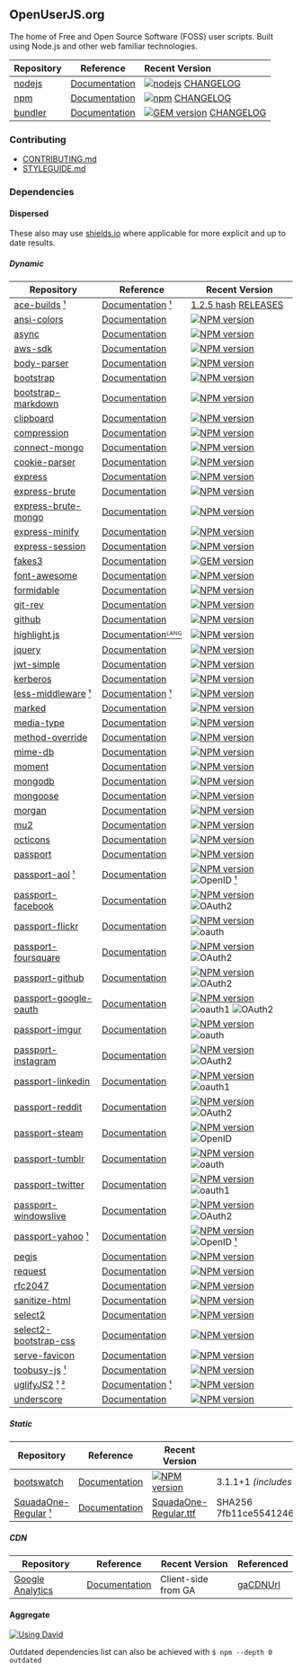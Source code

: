 ## OpenUserJS.org

The home of Free and Open Source Software (FOSS) user scripts. Built using Node.js and other web familiar technologies.

Repository | Reference | Recent Version
:--- | :---: | :---
[nodejs][nodeGHUrl] | [Documentation][nodejsDOCUrl] | [![nodejs][nodeVersionImage]][nodejsDLUrl] [CHANGELOG][nodejsReleasesUrl]
[npm][npmGHUrl] | [Documentation][npmDOCUrl] | [![npm][npmNPMVersionImage]][npmNPMUrl] [CHANGELOG][npmGHReleasesUrl]
[bundler][bundlerGHUrl] | [Documentation][bundlerDOCUrl] | [![GEM version][bundlerGEMVersionImage]][bundlerGEMUrl] [CHANGELOG][bundlerGHReleasesUrl]

### Contributing

* [CONTRIBUTING.md][contributing]
* [STYLEGUIDE.md][styleguide]

### Dependencies

#### Dispersed
These also may use [shields.io][shieldsHomepage] where applicable for more explicit and up to date results.

##### Dynamic
Repository | Reference | Recent Version
--- | --- | ---
[ace-builds][ace-buildsGHUrl] [&#x00b9;][aceGHUrl] | [Documentation][ace-buildsDOCUrl] [&#x00b9;][aceDOCUrl] | [1.2.5 hash][ace-buildsGHHASHUrl] [RELEASES][ace-buildsGHRELEASESUrl]
[ansi-colors][ansi-colorsGHUrl] | [Documentation][ansi-colorsDOCUrl] | [![NPM version][ansi-colorsNPMVersionImage]][ansi-colorsNPMUrl]
[async][asyncGHUrl] | [Documentation][asyncDOCUrl] | [![NPM version][asyncNPMVersionImage]][asyncNPMUrl]
[aws-sdk][aws-sdkGHUrl] | [Documentation][aws-sdkDOCUrl] | [![NPM version][aws-sdkNPMVersionImage]][aws-sdkNPMUrl]
[body-parser][body-parserGHUrl] | [Documentation][body-parserDOCUrl] | [![NPM version][body-parserNPMVersionImage]][body-parserNPMUrl]
[bootstrap][bootstrapGHUrl] | [Documentation][bootstrapDOCUrl] | [![NPM version][bootstrapNPMVersionImage]][bootstrapNPMUrl]
[bootstrap-markdown][bootstrap-markdownGHUrl] | [Documentation][bootstrap-markdownDOCUrl] | [![NPM version][bootstrap-markdownNPMVersionImage]][bootstrap-markdownNPMUrl]
[clipboard][clipboardGHUrl] | [Documentation][clipboardDOCUrl] | [![NPM version][clipboardNPMVersionImage]][clipboardNPMUrl]
[compression][compressionGHUrl] | [Documentation][compressionDOCUrl] | [![NPM version][compressionNPMVersionImage]][compressionNPMUrl]
[connect-mongo][connect-mongoGHUrl] | [Documentation][connect-mongoDOCUrl] | [![NPM version][connect-mongoNPMVersionImage]][connect-mongoNPMUrl]
[cookie-parser][cookie-parserGHUrl] | [Documentation][cookie-parserDOCUrl] | [![NPM version][cookie-parserNPMVersionImage]][cookie-parserNPMUrl]
[express][expressGHUrl] | [Documentation][expressDOCUrl] | [![NPM version][expressNPMVersionImage]][expressNPMUrl]
[express-brute][express-bruteGHUrl] | [Documentation][express-bruteDOCUrl] | [![NPM version][express-bruteNPMVersionImage]][express-bruteNPMUrl]
[express-brute-mongo][express-brute-mongoGHUrl] | [Documentation][express-brute-mongoDOCUrl] | [![NPM version][express-brute-mongoNPMVersionImage]][express-brute-mongoNPMUrl]
[express-minify][express-minifyGHUrl] | [Documentation][express-minifyDOCUrl] | [![NPM version][express-minifyNPMVersionImage]][express-minifyNPMUrl]
[express-session][express-sessionGHUrl] | [Documentation][express-sessionDOCUrl] | [![NPM version][express-sessionNPMVersionImage]][express-sessionNPMUrl]
[fakes3][fakes3GHUrl] | [Documentation][fakes3DOCUrl] | [![GEM version][fakes3GEMVersionImage]][fakes3GEMUrl]
[font-awesome][font-awesomeGHUrl] | [Documentation][font-awesomeDOCUrl] | [![NPM version][font-awesomeNPMVersionImage]][font-awesomeNPMUrl]
[formidable][formidableGHUrl] | [Documentation][formidableDOCUrl] | [![NPM version][formidableNPMVersionImage]][formidableNPMUrl]
[git-rev][git-revGHUrl] | [Documentation][git-revDOCUrl] | [![NPM version][git-revNPMVersionImage]][git-revNPMUrl]
[github][githubGHUrl] | [Documentation][githubDOCUrl] | [![NPM version][githubNPMVersionImage]][githubNPMUrl]
[highlight.js][highlight.jsGHUrl] | [Documentation][highlight.jsDOCUrl][ᴸᴬᴺᴳ][highlight.jsLANGUrl] | [![NPM version][highlight.jsNPMVersionImage]][highlight.jsNPMUrl]
[jquery][jQueryGHUrl] | [Documentation][jQueryDOCUrl] | [![NPM version][jQueryNPMVersionImage]][jQueryNPMUrl]
[jwt-simple][jwt-simpleGHUrl] | [Documentation][jwt-simpleDOCUrl] | [![NPM version][jwt-simpleNPMVersionImage]][jwt-simpleNPMUrl]
[kerberos][kerberosGHUrl] | [Documentation][kerberosDOCUrl] | [![NPM version][kerberosNPMVersionImage]][kerberosNPMUrl]
[less-middleware][less-middlewareGHUrl] [&#x00b9;][lessGHUrl] | [Documentation][less-middlewareDOCUrl] [&#x00b9;][lessDOCUrl] | [![NPM version][less-middlewareNPMVersionImage]][less-middlewareNPMUrl]
[marked][markedGHUrl] | [Documentation][markedDOCUrl] | [![NPM version][markedNPMVersionImage]][markedNPMUrl]
[media-type][media-typeGHUrl] | [Documentation][media-typeDOCUrl] | [![NPM version][media-typeNPMVersionImage]][media-typeNPMUrl]
[method-override][method-overrideGHUrl] | [Documentation][method-overrideDOCUrl] | [![NPM version][method-overrideNPMVersionImage]][method-overrideNPMUrl]
[mime-db][mime-dbGHUrl] | [Documentation][mime-dbDOCUrl] | [![NPM version][mime-dbNPMVersionImage]][mime-dbNPMUrl]
[moment][momentGHUrl] | [Documentation][momentDOCUrl] | [![NPM version][momentNPMVersionImage]][momentNPMUrl]
[mongodb][mongodbGHUrl] | [Documentation][mongodbDOCUrl] | [![NPM version][mongodbNPMVersionImage]][mongodbNPMUrl]
[mongoose][mongooseGHUrl] | [Documentation][mongooseDOCUrl] | [![NPM version][mongooseNPMVersionImage]][mongooseNPMUrl]
[morgan][morganGHUrl] | [Documentation][morganDOCUrl] | [![NPM version][morganNPMVersionImage]][morganNPMUrl]
[mu2][mu2GHUrl] | [Documentation][mu2DOCUrl] | [![NPM version][mu2NPMVersionImage]][mu2NPMUrl]
[octicons][octiconsGHUrl] | [Documentation][octiconsDOCUrl] | [![NPM version][octiconsNPMVersionImage]][octiconsNPMUrl]
[passport][passportGHUrl] | [Documentation][passportDOCUrl] | [![NPM version][passportNPMVersionImage]][passportNPMUrl]
[passport-aol][passport-aolGHUrl] [&#x00b9;][passport-aolGHOpenIDUrl] | [Documentation][passport-aolDOCUrl] | [![NPM version][passport-aolNPMVersionImage]][passport-aolNPMUrl] ![OpenID][openidLogo] [&#x00b9;][passport-openid]
[passport-facebook][passport-facebookGHUrl] | [Documentation][passport-facebookDOCUrl] | [![NPM version][passport-facebookNPMVersionImage]][passport-facebookNPMUrl] ![OAuth2][oauth2Logo]
[passport-flickr][passport-flickrGHUrl] | [Documentation][passport-flickrDOCUrl] | [![NPM version][passport-flickrNPMVersionImage]][passport-flickrNPMUrl] ![oauth][oauthLogo]
[passport-foursquare][passport-foursquareGHUrl] | [Documentation][passport-foursquareDOCUrl] | [![NPM version][passport-foursquareNPMVersionImage]][passport-foursquareNPMUrl] ![OAuth2][oauth2Logo]
[passport-github][passport-githubGHUrl] | [Documentation][passport-githubDOCUrl] | [![NPM version][passport-githubNPMVersionImage]][passport-githubNPMUrl] ![OAuth2][oauth2Logo]
[passport-google-oauth][passport-google-oauthGHUrl] | [Documentation][passport-google-oauthDOCUrl] | [![NPM version][passport-google-oauthNPMVersionImage]][passport-google-oauthNPMUrl] ![oauth1][oauth1Logo] ![OAuth2][oauth2Logo]
[passport-imgur][passport-imgurGHUrl] | [Documentation][passport-imgurDOCUrl] | [![NPM version][passport-imgurNPMVersionImage]][passport-imgurNPMUrl] ![oauth][oauthLogo]
[passport-instagram][passport-instagramGHUrl] | [Documentation][passport-instagramDOCUrl] | [![NPM version][passport-instagramNPMVersionImage]][passport-instagramNPMUrl] ![OAuth2][oauth2Logo]
[passport-linkedin][passport-linkedinGHUrl] | [Documentation][passport-linkedinDOCUrl] | [![NPM version][passport-linkedinNPMVersionImage]][passport-linkedinNPMUrl] ![oauth1][oauth1Logo]
[passport-reddit][passport-redditGHUrl] | [Documentation][passport-redditDOCUrl] | [![NPM version][passport-redditNPMVersionImage]][passport-redditNPMUrl] ![OAuth2][oauth2Logo]
[passport-steam][passport-steamGHUrl] | [Documentation][passport-steamDOCUrl] | [![NPM version][passport-steamNPMVersionImage]][passport-steamNPMUrl] ![OpenID][openidLogo]
[passport-tumblr][passport-tumblrGHUrl] | [Documentation][passport-tumblrDOCUrl] | [![NPM version][passport-tumblrNPMVersionImage]][passport-tumblrNPMUrl] ![oauth][oauthLogo]
[passport-twitter][passport-twitterGHUrl] | [Documentation][passport-twitterDOCUrl] | [![NPM version][passport-twitterNPMVersionImage]][passport-twitterNPMUrl] ![oauth1][oauth1Logo]
[passport-windowslive][passport-windowsliveGHUrl] | [Documentation][passport-windowsliveDOCUrl] | [![NPM version][passport-windowsliveNPMVersionImage]][passport-windowsliveNPMUrl] ![OAuth2][oauth2Logo]
[passport-yahoo][passport-yahooGHUrl] [&#x00b9;][passport-yahooGHOpenIDUrl] | [Documentation][passport-yahooDOCUrl] | [![NPM version][passport-yahooNPMVersionImage]][passport-yahooNPMUrl] ![OpenID][openidLogo] [&#x00b9;][passport-openid]
[pegjs][pegjsGHUrl] | [Documentation][pegjsDOCUrl] | [![NPM version][pegjsNPMVersionImage]][pegjsNPMUrl]
[request][requestGHUrl] | [Documentation][requestDOCUrl] | [![NPM version][requestNPMVersionImage]][requestNPMUrl]
[rfc2047][rfc2047GHUrl] | [Documentation][rfc2047DOCUrl] | [![NPM version][rfc2047NPMVersionImage]][rfc2047NPMUrl]
[sanitize-html][sanitize-htmlGHUrl] | [Documentation][sanitize-htmlDOCUrl] | [![NPM version][sanitize-htmlNPMVersionImage]][sanitize-htmlNPMUrl]
[select2][select2GHUrl] | [Documentation][select2DOCUrl] | [![NPM version][select2NPMVersionImage]][select2NPMUrl]
[select2-bootstrap-css][select2-bootstrap-cssGHUrl] | [Documentation][select2-bootstrap-cssDOCUrl] | [![NPM version][select2-bootstrap-cssNPMVersionImage]][select2-bootstrap-cssNPMUrl]
[serve-favicon][serve-faviconGHUrl] | [Documentation][serve-faviconDOCUrl] | [![NPM version][serve-faviconNPMVersionImage]][serve-faviconNPMUrl]
[toobusy-js][toobusy-jsGHUrl] [&#x00b9;][toobusy-jsGHUrlHarmonyUrl] | [Documentation][toobusy-jsDOCUrl] | [![NPM version][toobusy-jsNPMVersionImage]][toobusy-jsNPMUrl]
[uglifyJS2][uglifyJS2GHUrl] [&#x00b9;][uglifyJS2GHHarmonyUrl] [&#x00b2;][uglifyJS2GHHarmony2Url] | [Documentation][uglifyJS2DOCUrl] [&#x00b9;][uglifyJS2DOC1Url] | [![NPM version][uglifyJS2NPMVersionImage]][uglifyJS2NPMUrl]
[underscore][underscoreGHUrl] | [Documentation][underscoreDOCUrl] | [![NPM version][underscoreNPMVersionImage]][underscoreNPMUrl]


##### Static

Repository | Reference | Recent Version | Stored
--- | --- | ---| ---
[bootswatch][bootswatchGHUrl] | [Documentation][bootswatchDOCUrl] | [![NPM version][bootswatchNPMVersionImage]][bootswatchNPMUrl] | 3.1.1+1 *(includes [normalize.css][normalizeGHUrl] 3.0.0 and some of our CSS)*
[SquadaOne-Regular][squadaOneGHUrl] [&#x00b9;][squadaOneREPOUrl] | [Documentation][squadaOneDOCUrl] | [SquadaOne-Regular.ttf][squadaOneGHUrlRecent] | SHA256 7fb11ce5541246c83ebc3640543c9f53de186964bcbbf184c1a00cb9ec6cc457

##### CDN

Repository | Reference | Recent Version | Referenced
--- | --- | --- | ---
[Google Analytics][gaCFGUrl] | [Documentation][gaDOCUrl] | Client-side from GA | [gaCDNUrl]


#### Aggregate

[![Using David][davidImageViaShields]][davidReport]

Outdated dependencies list can also be achieved with `$ npm --depth 0 outdated`


[nodeGHUrl]: https://github.com/nodejs/node
[nodeGHReleasesUrl]: https://github.com/nodejs/node/releases
[nodeVersionImage]: http://img.shields.io/node/latest-version.svg
[nodejsDLUrl]: http://nodejs.org/download/
[nodejsReleasesUrl]: https://nodejs.org/download/release/
[nodejsDOCUrl]: http://nodejs.org/documentation/

[npmNPMUrl]: https://www.npmjs.com/package/npm
[npmNPMVersionImage]: http://img.shields.io/npm/v/npm.svg
[npmGHReleasesUrl]: https://github.com/npm/npm/releases
[npmGHUrl]: https://github.com/npm/npm/
[npmDOCUrl]: https://github.com/npm/npm/blob/master/README.md

[davidImageViaShields]: http://img.shields.io/david/openuserjs/openuserjs.org.svg?style=flat
[davidReport]: https://david-dm.org/OpenUserJS/OpenUserJS.org

[shieldsHomepage]: http://shields.io/

[ace-buildsGHUrl]: https://github.com/ajaxorg/ace-builds/tree/master/src
[ace-buildsGHHASHUrl]: https://github.com/ajaxorg/ace-builds/tree/21f7fa4
[ace-buildsGHRELEASESUrl]: https://github.com/ajaxorg/ace-builds/releases
[ace-buildsDOCUrl]: https://github.com/ajaxorg/ace-builds/blob/master/README.md
[aceGHUrl]: https://github.com/ajaxorg/ace "ace"
[aceDOCUrl]: http://ace.c9.io/#nav=api "ace"

[ansi-colorsGHUrl]: https://github.com/doowb/ansi-colors
[ansi-colorsDOCUrl]: https://github.com/doowb/ansi-colors/blob/master/README.md
[ansi-colorsNPMUrl]: https://www.npmjs.com/package/ansi-colors
[ansi-colorsNPMVersionImage]: https://img.shields.io/npm/v/ansi-colors.svg?style=flat

[asyncGHUrl]: https://github.com/caolan/async
[asyncDOCUrl]: https://github.com/caolan/async/blob/master/README.md
[asyncNPMUrl]: https://www.npmjs.com/package/async
[asyncNPMVersionImage]: https://img.shields.io/npm/v/async.svg?style=flat

[aws-sdkGHUrl]: https://github.com/aws/aws-sdk-js
[aws-sdkDOCUrl]: https://github.com/aws/aws-sdk-js/blob/master/README.md
[aws-sdkNPMUrl]: https://www.npmjs.com/package/aws-sdk
[aws-sdkNPMVersionImage]: https://img.shields.io/npm/v/aws-sdk.svg?style=flat

[body-parserGHUrl]: https://github.com/expressjs/body-parser
[body-parserDOCUrl]: https://github.com/expressjs/body-parser/blob/master/README.md
[body-parserNPMUrl]: https://www.npmjs.com/package/body-parser
[body-parserNPMVersionImage]: https://img.shields.io/npm/v/body-parser.svg?style=flat

[bootstrapUrl]: http://getbootstrap.com/
[bootstrapGHUrl]: https://github.com/twbs/bootstrap
[bootstrapDOCUrl]: http://getbootstrap.com/components/
[bootstrapNPMUrl]: https://www.npmjs.com/package/bootstrap
[bootstrapNPMVersionImage]: https://img.shields.io/npm/v/bootstrap.svg?style=flat

[bootstrap-markdownGHUrl]: https://github.com/toopay/bootstrap-markdown
[bootstrap-markdownDOCUrl]: http://toopay.github.io/bootstrap-markdown/
[bootstrap-markdownNPMUrl]: https://www.npmjs.com/package/bootstrap-markdown
[bootstrap-markdownNPMVersionImage]: https://img.shields.io/npm/v/bootstrap-markdown.svg?style=flat

[bundlerGHUrl]: https://github.com/bundler/bundler
[bundlerDOCUrl]: http://bundler.io/
[bundlerGEMUrl]: http://rubygems.org/gems/bundler
[bundlerGEMVersionImage]: http://img.shields.io/gem/v/bundler.svg?style=flat
[bundlerGHReleasesUrl]: https://github.com/bundler/bundler/blob/master/CHANGELOG.md

[clipboardGHUrl]: https://github.com/zenorocha/clipboard.js
[clipboardDOCUrl]: https://github.com/zenorocha/clipboard.js/blob/master/readme.md
[clipboardNPMUrl]: https://www.npmjs.com/package/clipboard
[clipboardNPMVersionImage]: https://img.shields.io/npm/v/clipboard.svg?style=flat

[compressionGHUrl]: https://github.com/expressjs/compression
[compressionDOCUrl]: https://github.com/expressjs/compression/blob/master/README.md
[compressionNPMUrl]: https://www.npmjs.com/package/compression
[compressionNPMVersionImage]: https://img.shields.io/npm/v/compression.svg?style=flat

[connect-mongoGHUrl]: https://github.com/kcbanner/connect-mongo
[connect-mongoDOCUrl]: https://github.com/kcbanner/connect-mongo/blob/master/README.md
[connect-mongoNPMUrl]: https://www.npmjs.com/package/connect-mongo
[connect-mongoNPMVersionImage]: https://img.shields.io/npm/v/connect-mongo.svg?style=flat

[cookie-parserGHUrl]: https://github.com/expressjs/cookie-parser
[cookie-parserDOCUrl]: https://github.com/expressjs/cookie-parser/blob/master/README.md
[cookie-parserNPMUrl]: https://www.npmjs.com/package/cookie-parser
[cookie-parserNPMVersionImage]: https://img.shields.io/npm/v/cookie-parser.svg?style=flat

[expressGHUrl]: https://github.com/expressjs/express
[expressDOCUrl]: http://expressjs.com/
[expressNPMUrl]: https://www.npmjs.com/package/express
[expressNPMVersionImage]: https://img.shields.io/npm/v/express.svg?style=flat

[express-bruteGHUrl]: https://github.com/AdamPflug/express-brute
[express-bruteDOCUrl]: https://github.com/AdamPflug/express-brute/blob/master/README.md
[express-bruteNPMUrl]: https://www.npmjs.com/package/express-brute
[express-bruteNPMVersionImage]: https://img.shields.io/npm/v/express-brute.svg?style=flat

[express-brute-mongoGHUrl]: https://github.com/auth0/express-brute-mongo
[express-brute-mongoDOCUrl]: https://github.com/auth0/express-brute-mongo/blob/master/README.md
[express-brute-mongoNPMUrl]: https://www.npmjs.com/package/express-brute-mongo
[express-brute-mongoNPMVersionImage]: https://img.shields.io/npm/v/express-brute-mongo.svg?style=flat

[express-minifyGHUrl]: https://github.com/breeswish/express-minify
[express-minifyDOCUrl]: https://github.com/breeswish/express-minify/blob/master/README.md
[express-minifyNPMUrl]: https://www.npmjs.com/package/express-minify
[express-minifyNPMVersionImage]: https://img.shields.io/npm/v/express-minify.svg?style=flat

[express-sessionGHUrl]: https://github.com/expressjs/session
[express-sessionDOCUrl]: https://github.com/expressjs/session/blob/master/README.md
[express-sessionNPMUrl]: https://www.npmjs.com/package/express-session
[express-sessionNPMVersionImage]: https://img.shields.io/npm/v/express-session.svg?style=flat

[fakes3GHUrl]: https://github.com/jubos/fake-s3
[fakes3DOCUrl]: http://www.rubydoc.info/gems/fakes3
[fakes3GEMUrl]: http://rubygems.org/gems/fakes3
[fakes3GEMVersionImage]: http://img.shields.io/gem/v/fakes3.svg?style=flat

[font-awesomeGHUrl]: https://github.com/FortAwesome/Font-Awesome
[font-awesomeDOCUrl]: http://fontawesome.io/
[font-awesomeNPMUrl]: https://www.npmjs.com/package/font-awesome
[font-awesomeNPMVersionImage]: https://img.shields.io/npm/v/font-awesome.svg?style=flat

[formidableGHUrl]: https://github.com/felixge/node-formidable
[formidableDOCUrl]: https://github.com/felixge/node-formidable/blob/master/Readme.md
[formidableNPMUrl]: https://www.npmjs.com/package/formidable
[formidableNPMVersionImage]: https://img.shields.io/npm/v/formidable.svg?style=flat

[githubGHUrl]: https://github.com/mikedeboer/node-github
[githubDOCUrl]: https://github.com/mikedeboer/node-github/blob/master/README.md
[githubNPMUrl]: https://www.npmjs.com/package/github
[githubNPMVersionImage]: https://img.shields.io/npm/v/github.svg?style=flat

[git-revGHUrl]: https://github.com/tblobaum/git-rev
[git-revDOCUrl]: https://github.com/tblobaum/git-rev/blob/master/README.md
[git-revNPMUrl]: https://www.npmjs.com/package/git-rev
[git-revNPMVersionImage]: https://img.shields.io/npm/v/git-rev.svg?style=flat

[highlight.jsGHUrl]: https://github.com/isagalaev/highlight.js
[highlight.jsDOCUrl]: http://highlightjs.readthedocs.org
[highlight.jsNPMUrl]: https://www.npmjs.com/package/highlight.js
[highlight.jsNPMVersionImage]: https://img.shields.io/npm/v/highlight.js.svg?style=flat
[highlight.jsLANGUrl]: https://github.com/isagalaev/highlight.js/blob/master/docs/css-classes-reference.rst#language-names-and-aliases

[jQueryNPMUrl]: https://www.npmjs.com/package/jquery
[jQueryNPMVersionImage]: https://img.shields.io/npm/v/jquery.svg?style=flat
[jQueryGHUrl]: https://github.com/jquery/jquery
[jQueryUrl]: http://jquery.com/
[jQueryDOCUrl]: http://api.jquery.com/

[jwt-simpleNPMUrl]: https://www.npmjs.com/package/jwt-simple
[jwt-simpleNPMVersionImage]: https://img.shields.io/npm/v/jwt-simple.svg?style=flat
[jwt-simpleGHUrl]: https://github.com/hokaccha/node-jwt-simple
[jwt-simpleDOCUrl]: https://github.com/hokaccha/node-jwt-simple/blob/master/README.md

[kerberosNPMUrl]: https://www.npmjs.com/package/kerberos
[kerberosNPMVersionImage]: https://img.shields.io/npm/v/kerberos.svg?style=flat
[kerberosGHUrl]: https://github.com/christkv/kerberos
[kerberosDOCUrl]: https://github.com/christkv/kerberos/blob/master/README.md

[less-middlewareGHUrl]: https://github.com/emberfeather/less.js-middleware
[less-middlewareDOCUrl]: https://github.com/emberfeather/less.js-middleware/blob/master/readme.md
[less-middlewareNPMUrl]: https://www.npmjs.com/package/less-middleware
[less-middlewareNPMVersionImage]: https://img.shields.io/npm/v/less-middleware.svg?style=flat
[lessGHUrl]: https://github.com/less/less.js
[lessDOCUrl]: http://lesscss.org/

[markedGHUrl]: https://github.com/chjj/marked
[markedDOCUrl]: https://github.com/chjj/marked/blob/master/README.md
[markedNPMUrl]: https://www.npmjs.com/package/marked
[markedNPMVersionImage]: https://img.shields.io/npm/v/marked.svg?style=flat

[media-typeGHUrl]: https://github.com/lovell/media-type
[media-typeDOCUrl]: https://github.com/lovell/media-type/blob/master/README.md
[media-typeNPMUrl]: https://www.npmjs.com/package/media-type
[media-typeNPMVersionImage]: https://img.shields.io/npm/v/media-type.svg?style=flat

[method-overrideGHUrl]: https://github.com/expressjs/method-override
[method-overrideDOCUrl]: https://github.com/expressjs/method-override/blob/master/README.md
[method-overrideNPMUrl]: https://www.npmjs.com/package/method-override
[method-overrideNPMVersionImage]: https://img.shields.io/npm/v/method-override.svg?style=flat

[mime-dbGHUrl]: https://github.com/jshttp/mime-db
[mime-dbDOCUrl]: https://github.com/jshttp/mime-db/blob/master/README.md
[mime-dbNPMUrl]: https://www.npmjs.com/package/mime-db
[mime-dbNPMVersionImage]: https://img.shields.io/npm/v/mime-db.svg?style=flat

[momentGHUrl]: https://github.com/moment/moment
[momentDOCUrl]: http://momentjs.com/docs/
[momentNPMUrl]: https://www.npmjs.com/package/moment
[momentNPMVersionImage]: https://img.shields.io/npm/v/moment.svg?style=flat

[mongodbGHUrl]: https://github.com/mongodb/node-mongodb-native
[mongodbDOCUrl]: https://github.com/mongodb/node-mongodb-native/blob/2.1/README.md
[mongodbNPMUrl]: https://www.npmjs.com/package/mongodb
[mongodbNPMVersionImage]: https://img.shields.io/npm/v/mongodb.svg?style=flat

[mongooseGHUrl]: https://github.com/LearnBoost/mongoose
[mongooseDOCUrl]: http://mongoosejs.com
[mongooseNPMUrl]: https://www.npmjs.com/package/mongoose
[mongooseNPMVersionImage]: https://img.shields.io/npm/v/mongoose.svg?style=flat

[morganGHUrl]: https://github.com/expressjs/morgan
[morganDOCUrl]: https://github.com/expressjs/morgan/blob/master/README.md
[morganNPMUrl]: https://www.npmjs.com/package/morgan
[morganNPMVersionImage]: https://img.shields.io/npm/v/morgan.svg?style=flat

[mu2GHUrl]: https://github.com/raycmorgan/Mu
[mu2DOCUrl]: https://github.com/raycmorgan/Mu/blob/master/README.md
[mu2NPMUrl]: https://www.npmjs.com/package/mu2
[mu2NPMVersionImage]: https://img.shields.io/npm/v/mu2.svg?style=flat

[octiconsUrl]: https://octicons.github.com/
[octiconsGHUrl]: https://github.com/primer/octicons
[octiconsDOCUrl]: https://github.com/primer/octicons#install
[octiconsNPMUrl]: https://www.npmjs.com/package/octicons
[octiconsNPMVersionImage]: https://img.shields.io/npm/v/octicons.svg?style=flat

[passportGHUrl]: https://github.com/jaredhanson/passport
[passportDOCUrl]: http://passportjs.org/
[passportNPMUrl]: https://www.npmjs.com/package/passport
[passportNPMVersionImage]: https://img.shields.io/npm/v/passport.svg?style=flat

[passport-openid]: https://github.com/OpenUserJs/passport-openid/tree/OpenID2

[passport-aolGHUrl]: http://github.com/jaredhanson/passport-aol
[passport-aolGHOpenIDUrl]: https://github.com/OpenUserJs/passport-aol/tree/OpenID2
[passport-aolDOCUrl]: https://github.com/jaredhanson/passport-aol/blob/master/README.md
[passport-aolNPMUrl]: https://www.npmjs.com/package/passport-aol
[passport-aolNPMVersionImage]: https://img.shields.io/npm/v/passport-aol.svg?style=flat

[passport-facebookGHUrl]: https://github.com/jaredhanson/passport-facebook
[passport-facebookDOCUrl]: https://github.com/jaredhanson/passport-facebook/blob/master/README.md
[passport-facebookNPMUrl]: https://www.npmjs.com/package/passport-facebook
[passport-facebookNPMVersionImage]: https://img.shields.io/npm/v/passport-facebook.svg?style=flat

[passport-flickrGHUrl]: https://github.com/johnnyhalife/passport-flickr
[passport-flickrDOCUrl]: https://github.com/johnnyhalife/passport-flickr/blob/master/README.md
[passport-flickrNPMUrl]: https://www.npmjs.com/package/passport-flickr
[passport-flickrNPMVersionImage]: https://img.shields.io/npm/v/passport-flickr.svg?style=flat

[passport-foursquareGHUrl]: https://github.com/jaredhanson/passport-foursquare
[passport-foursquareDOCUrl]: https://github.com/jaredhanson/passport-foursquare/blob/master/README.md
[passport-foursquareNPMUrl]: https://www.npmjs.com/package/passport-foursquare
[passport-foursquareNPMVersionImage]: https://img.shields.io/npm/v/passport-foursquare.svg?style=flat

[passport-githubGHUrl]: https://github.com/jaredhanson/passport-github
[passport-githubDOCUrl]: https://github.com/jaredhanson/passport-github/blob/master/README.md
[passport-githubNPMUrl]: https://www.npmjs.com/package/passport-github
[passport-githubNPMVersionImage]: https://img.shields.io/npm/v/passport-github.svg?style=flat

[passport-google-oauthGHUrl]: https://github.com/jaredhanson/passport-google-oauth
[passport-google-oauthDOCUrl]: https://github.com/jaredhanson/passport-google-oauth/blob/master/README.md
[passport-google-oauthNPMUrl]: https://www.npmjs.com/package/passport-google-oauth
[passport-google-oauthNPMVersionImage]: https://img.shields.io/npm/v/passport-google-oauth.svg?style=flat

[passport-imgurGHUrl]: https://github.com/mindfreakthemon/passport-imgur
[passport-imgurDOCUrl]: https://github.com/mindfreakthemon/passport-imgur/blob/master/README.md
[passport-imgurNPMUrl]: https://www.npmjs.com/package/passport-imgur
[passport-imgurNPMVersionImage]: https://img.shields.io/npm/v/passport-imgur.svg?style=flat

[passport-instagramGHUrl]: https://github.com/jaredhanson/passport-instagram
[passport-instagramDOCUrl]: https://github.com/jaredhanson/passport-instagram/blob/master/README.md
[passport-instagramNPMUrl]: https://www.npmjs.com/package/passport-instagram
[passport-instagramNPMVersionImage]: https://img.shields.io/npm/v/passport-instagram.svg?style=flat

[passport-linkedinGHUrl]: https://github.com/jaredhanson/passport-linkedin
[passport-linkedinDOCUrl]:  https://github.com/jaredhanson/passport-linkedin/blob/master/README.md
[passport-linkedinNPMUrl]: https://www.npmjs.com/package/passport-linkedin
[passport-linkedinNPMVersionImage]: https://img.shields.io/npm/v/passport-linkedin.svg?style=flat

[passport-redditGHUrl]: https://github.com/Slotos/passport-reddit
[passport-redditDOCUrl]: https://github.com/Slotos/passport-reddit/blob/master/README.md
[passport-redditNPMUrl]: https://www.npmjs.com/package/passport-reddit
[passport-redditNPMVersionImage]: https://img.shields.io/npm/v/passport-reddit.svg?style=flat

[passport-steamGHUrl]: https://github.com/liamcurry/passport-steam
[passport-steamDOCUrl]: https://github.com/liamcurry/passport-steam/blob/master/README.md
[passport-steamNPMUrl]: https://www.npmjs.com/package/passport-steam
[passport-steamNPMVersionImage]: https://img.shields.io/npm/v/passport-steam.svg?style=flat

[passport-tumblrGHUrl]: https://github.com/jaredhanson/passport-tumblr
[passport-tumblrDOCUrl]: https://github.com/jaredhanson/passport-tumblr/blob/master/README.md
[passport-tumblrNPMUrl]: https://www.npmjs.com/package/passport-tumblr
[passport-tumblrNPMVersionImage]: https://img.shields.io/npm/v/passport-tumblr.svg?style=flat

[passport-twitterGHUrl]: https://github.com/jaredhanson/passport-twitter
[passport-twitterDOCUrl]: https://github.com/jaredhanson/passport-twitter/blob/master/README.md
[passport-twitterNPMUrl]: https://www.npmjs.com/package/passport-twitter
[passport-twitterNPMVersionImage]: https://img.shields.io/npm/v/passport-twitter.svg?style=flat

[passport-windowsliveGHUrl]: https://github.com/jaredhanson/passport-windowslive
[passport-windowsliveDOCUrl]: https://github.com/jaredhanson/passport-windowslive/blob/master/README.md
[passport-windowsliveNPMUrl]: https://www.npmjs.com/package/passport-windowslive
[passport-windowsliveNPMVersionImage]: https://img.shields.io/npm/v/passport-windowslive.svg?style=flat

[passport-yahooGHUrl]: https://github.com/jaredhanson/passport-yahoo
[passport-yahooGHOpenIDUrl]: https://github.com/OpenUserJs/passport-yahoo/tree/OpenID2
[passport-yahooDOCUrl]: https://github.com/jaredhanson/passport-yahoo/blob/master/README.md
[passport-yahooNPMUrl]: https://www.npmjs.com/package/passport-yahoo
[passport-yahooNPMVersionImage]: https://img.shields.io/npm/v/passport-yahoo.svg?style=flat

[pegjsGHUrl]: https://github.com/pegjs/pegjs
[pegjsDOCUrl]: https://github.com/pegjs/pegjs/blob/master/README.md
[pegjsNPMUrl]: https://www.npmjs.com/package/pegjs
[pegjsNPMVersionImage]: https://img.shields.io/npm/v/pegjs.svg?style=flat

[requestGHUrl]: https://github.com/request/request
[requestDOCUrl]: https://github.com/request/request/blob/master/README.md
[requestNPMUrl]: https://www.npmjs.com/package/request
[requestNPMVersionImage]: https://img.shields.io/npm/v/request.svg?style=flat

[rfc2047GHUrl]: https://github.com/One-com/rfc2047
[rfc2047DOCUrl]: https://github.com/One-com/rfc2047/blob/master/README.md
[rfc2047NPMUrl]: https://www.npmjs.com/package/rfc2047
[rfc2047NPMVersionImage]: https://img.shields.io/npm/v/rfc2047.svg?style=flat

[sanitize-htmlGHUrl]: https://github.com/punkave/sanitize-html
[sanitize-htmlDOCUrl]: https://github.com/punkave/sanitize-html/blob/master/README.md
[sanitize-htmlNPMUrl]: https://www.npmjs.com/package/sanitize-html
[sanitize-htmlNPMVersionImage]: https://img.shields.io/npm/v/sanitize-html.svg?style=flat

[select2GHUrl]: https://github.com/ivaynberg/select2
[select2DOCUrl]: https://select2.github.io/
[select2NPMUrl]: https://www.npmjs.com/package/select2
[select2NPMVersionImage]: https://img.shields.io/npm/v/select2.svg?style=flat

[select2-bootstrap-cssGHUrl]: https://github.com/t0m/select2-bootstrap-css/blob/bootstrap3/select2-bootstrap.css
[select2-bootstrap-cssDOCUrl]: https://github.com/t0m/select2-bootstrap-css/blob/bootstrap3/README.md
[select2-bootstrap-cssNPMUrl]: https://www.npmjs.com/package/select2-bootstrap-css
[select2-bootstrap-cssNPMVersionImage]: https://img.shields.io/npm/v/select2-bootstrap-css.svg?style=flat
[select2-bootstrap-cssGHHASHUrl]: https://github.com/t0m/select2-bootstrap-css/blob/fce5f9f984b0cc6c8483ce7225ad2639f3a4dae5/select2-bootstrap.css

[serve-faviconGHUrl]: https://github.com/expressjs/serve-favicon
[serve-faviconDOCUrl]: https://github.com/expressjs/serve-favicon/blob/master/README.md
[serve-faviconNPMUrl]: https://www.npmjs.com/package/serve-favicon
[serve-faviconNPMVersionImage]: https://img.shields.io/npm/v/serve-favicon.svg?style=flat

[toobusy-jsGHUrl]: https://github.com/STRML/node-toobusy
[toobusy-jsGHUrlHarmonyUrl]: https://github.com/OpenUserJs/node-toobusy/tree/harmony
[toobusy-jsDOCUrl]: https://github.com/STRML/node-toobusy/blob/master/README.md
[toobusy-jsNPMUrl]: https://npmjs.com/package/toobusy-js
[toobusy-jsNPMVersionImage]: https://img.shields.io/npm/v/toobusy-js.svg?style=flat

[uglifyJS2GHUrl]: https://github.com/mishoo/UglifyJS2
[uglifyJS2GHHarmonyUrl]: https://github.com/mishoo/UglifyJS2/tree/harmony
[uglifyJS2GHHarmony2Url]: https://github.com/OpenUserJs/UglifyJS2/tree/harmony%2brenamed
[uglifyJS2DOCUrl]: https://github.com/mishoo/UglifyJS2/blob/master/README.md
[uglifyJS2DOC1Url]: http://lisperator.net/uglifyjs/
[uglifyJS2NPMUrl]: https://www.npmjs.com/package/uglify-js
[uglifyJS2NPMVersionImage]: https://img.shields.io/npm/v/uglify-js.svg?style=flat

[underscoreGHUrl]: https://github.com/jashkenas/underscore
[underscoreDOCUrl]: http://underscorejs.org/
[underscoreNPMUrl]: https://www.npmjs.com/package/underscore
[underscoreNPMVersionImage]: https://img.shields.io/npm/v/underscore.svg?style=flat


[bootswatchGHUrl]: https://github.com/thomaspark/bootswatch/blob/gh-pages/custom/bootstrap.css
[bootswatchREPOUrl]: http://bootswatch.com
[bootswatchNPMUrl]: https://www.npmjs.com/package/bootswatch
[bootswatchNPMVersionImage]: https://img.shields.io/npm/v/bootswatch.svg?style=flat
[bootswatchDOCUrl]: https://github.com/thomaspark/bootswatch/blob/gh-pages/README.md
[bootswatchBSUrl]: http://bootswatch.com/bower_components/bootstrap/dist/css/bootstrap.css

[normalizeGHUrl]: https://github.com/necolas/normalize.css
[normalizeDOCUrl]: http://git.io/normalize

[squadaOneGHUrl]: https://github.com/google/fonts/tree/master/ofl/squadaone
[squadaOneREPOUrl]: https://www.google.com/fonts/specimen/Squada+One
[squadaOneDOCUrl]: https://github.com/google/fonts/blob/master/README.md
[squadaOneGHUrlRecent]: https://github.com/google/fonts/blob/master/ofl/squadaone/SquadaOne-Regular.ttf



[styleguide]: STYLEGUIDE.md
[contributing]: .github/CONTRIBUTING.md

[gaCFGUrl]: https://www.google.com/analytics/
[gaDOCUrl]: https://developers.google.com/analytics/devguides/collection/analyticsjs/advanced
[gaCDNUrl]: //www.google-analytics.com/analytics.js

[oauthLogo]:  https://raw.githubusercontent.com/wiki/OpenUserJS/OpenUserJS.org/images/oauth.png "OAuth"
[oauth1Logo]:  https://raw.githubusercontent.com/wiki/OpenUserJS/OpenUserJS.org/images/oauth1.png "OAuth1"
[oauth2Logo]: https://raw.githubusercontent.com/wiki/OpenUserJS/OpenUserJS.org/images/oauth2.png "OAuth2"
[openidLogo]: https://raw.githubusercontent.com/wiki/OpenUserJS/OpenUserJS.org/images/openid.png "OpenID"
